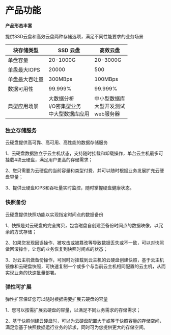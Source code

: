 # **产品功能**

**产品形态丰富**

提供SSD云盘和高效云盘两种存储选项，满足不同性能要求的业务场景

| 块存储类型 | SSD 云盘 | 高效云盘 |
| --- | --- | --- |
| 单盘容量 | 20-1000G | 20-3000G |
| 单盘最大IOPS | 20000 | 500 |
| 单盘最大吞吐量 | 300MBps | 100MBps |
| 数据可用性 | 99.999% | 99.999% |
| 典型应用场景 | 大数据分析<br> I/O密集型业务<br> 中大型数据库应用 | 中小型数据库<br> 大型开发测试 <br> web服务器 |

### 独立存储服务 ###

云硬盘提供高可靠、高可用、高性能的数据存储服务

1、云硬盘数据独立于云主机状态，支持随时挂载和卸载操作，单台云主机最多可挂载4块云硬盘，满足用户更高的存储需求；

2、您只需要为云硬盘的当前容量和类型付费，并可以随时根据业务发展扩充云硬盘容量；

3、提供云硬盘IOPS和吞吐量实时监控，随时掌握硬盘健康状态。

### 快照备份 ###

云硬盘提供快照功能以实现指定时间点的数据备份

1、快照是对云硬盘的完全拷贝，包含磁盘自创建至备份时间点的数据映像，以冗余的方式存储；

2、如果您发现因误操作、被攻击或被篡改等导致数据丢失或不一致，可以对快照做回滚操作，让您的业务恢复到快照时间点的状态；

3、对云主机做备份操作，可同时对挂载到云主机的云硬盘创建快照，基于云主机镜像和云硬盘快照，可快速复制一个或多个与当前云主机相同配置的云主机，从而实现业务的快速批量部署。

### 弹性可扩展 ###

弹性扩容保证您可以随时根据需要扩展云硬盘的容量

1、您可以按需扩展云硬盘的容量，以满足不同业务需求的存储需求；

2、基于快照创建云硬盘时，可以为云硬盘配置大于或等于快照容量的存储空间，满足您基于快照数据运行业务的诉求，同时可为您提供更大的存储空间。
